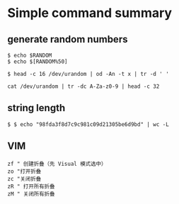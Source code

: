 # Simple command summary


## generate random numbers
```shell
$ echo $RANDOM
$ echo $[RANDOM%50]

$ head -c 16 /dev/urandom | od -An -t x | tr -d ' '

cat /dev/urandom | tr -dc A-Za-z0-9 | head -c 32
```

## string length
```shell
$ $ echo "98fda3f8d7c9c981c09d21305be6d9bd" | wc -L
```

## VIM
```shell
zf " 创建折叠（先 Visual 模式选中）
zo "打开折叠
zc "关闭折叠
zR " 打开所有折叠
zM " 关闭所有折叠
```

